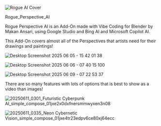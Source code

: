 ![Rogue AI Cover](https://github.com/user-attachments/assets/5722dbfa-5e78-4352-a9e3-32fc0186d6df)


Rogue_Perspective_AI 

Rogue Perspective AI is an Add-On made with Vibe Coding for Blender by Makan Ansari, using Google Studio and Bing AI and Microsoft Copilot AI. 

This Add-On covers almost all of the Perspectives that artists need for their drawings and paintings! 

![Desktop Screenshot 2025 06 05 - 15 42 01 38](https://github.com/user-attachments/assets/8747e3e8-1406-4f0d-93f7-cf33487b6741)

![Desktop Screenshot 2025 06 06 - 07 40 15 100](https://github.com/user-attachments/assets/06888a9f-8336-41d9-9a01-63ebd4d27d04)

![Desktop Screenshot 2025 06 09 - 07 22 53 37](https://github.com/user-attachments/assets/bde2a2a5-0129-411a-a011-16bbd3528885)

There are so many features with lots of options that is best to show as a video than images! 

![20250611_0301_Futuristic Cyberpunk AI_simple_compose_01jxe2x0dxfnersmmwyxen3n08](https://github.com/user-attachments/assets/37ccac2f-cfa2-4ec3-a3f3-512e28a32413)

![20250611_0335_Neon Cybernetic Vision_simple_compose_01jxe4tr23edpv6ce80xj64ecc](https://github.com/user-attachments/assets/f1f29a71-eace-4e7c-b8a8-10f34fd3267e)

